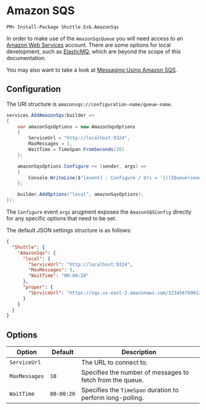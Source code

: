 # Amazon SQS

```
PM> Install-Package Shuttle.Esb.AmazonSqs
```

In order to make use of the `AmazonSqsQueue` you will need access to an [Amazon Web Services](https://aws.amazon.com/sqs/) account.  There are some options for local development, such as [ElasticMQ](https://github.com/softwaremill/elasticmq), which are beyond the scope of this documentation.

You may also want to take a look at [Messaging Using Amazon SQS](https://docs.aws.amazon.com/sdk-for-net/v3/developer-guide/sqs-apis-intro.html).

## Configuration

The URI structure is `amazonsqs://configuration-name/queue-name`.

```c#
services.AddAmazonSqs(builder =>
{
    var amazonSqsOptions = new AmazonSqsOptions
    {
        ServiceUrl = "http://localhost:9324",
        MaxMessages = 1,
        WaitTime = TimeSpan.FromSeconds(20)
    };

    amazonSqsOptions.Configure += (sender, args) =>
    {
        Console.WriteLine($"[event] : Configure / Uri = '{((IQueue)sender).Uri}'");
    };

    builder.AddOptions("local", amazonSqsOptions);
});
```

The `Configure` event `args` arugment exposes the `AmazonSQSConfig` directly for any specific options that need to be set.

The default JSON settings structure is as follows:

```json
{
  "Shuttle": {
    "AmazonSqs": {
      "local": {
        "ServiceUrl": "http://localhost:9324",
        "MaxMessages": 5,
        "WaitTime": "00:00:20"
      },
      "proper": {
        "ServiceUrl": "https://sqs.us-east-2.amazonaws.com/123456789012/MyQueue"
      }
    }
  }
}
```

## Options

| Option | Default | Description |
| --- | --- | --- | 
| `ServiceUrl` |  | The URL to connect to. |
| `MaxMessages` | `10` | Specifies the number of messages to fetch from the queue. |
| `WaitTime` | `00:00:20` | Specifies the `TimeSpan` duration to perform long-polling. |
